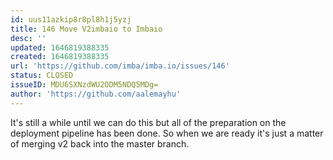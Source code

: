 ```yaml
---
id: uus11azkip8r8pl8h1j5yzj
title: 146 Move V2imbaio to Imbaio
desc: ''
updated: 1646819388335
created: 1646819388335
url: 'https://github.com/imba/imba.io/issues/146'
status: CLOSED
issueID: MDU6SXNzdWU2ODM5NDQ5MDg=
author: 'https://github.com/aalemayhu'
---
```

It's still a while until we can do this but all of the preparation on the deployment pipeline has been done. So when we are ready it's just a matter of merging v2 back into the master branch.
